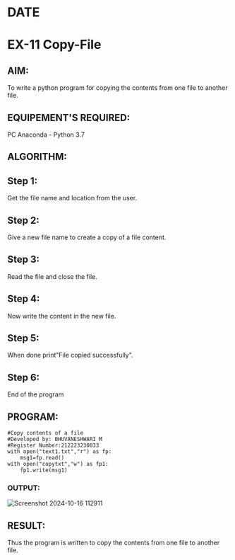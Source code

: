 # DATE
# EX-11 Copy-File
## AIM:
To write a python program for copying the contents from one file to another file.
## EQUIPEMENT'S REQUIRED: 
PC
Anaconda - Python 3.7
## ALGORITHM: 
## Step 1:
Get the file name and location from the user.

## Step 2:
Give a new file name to create a copy of a file content.

## Step 3:
Read the file and close the file.

## Step 4:
Now write the content in the new file.

## Step 5:
When done print"File copied successfully".

## Step 6:
End of the program

## PROGRAM:
```
#Copy contents of a file 
#Developed by: BHUVANESHWARI M
#Register Number:212223230033
with open("text1.txt","r") as fp:
    msg1=fp.read()
with open("copytxt","w") as fp1:
    fp1.write(msg1)

```
### OUTPUT:
![Screenshot 2024-10-16 112911](https://github.com/user-attachments/assets/0ab2b978-e962-45f0-9afd-0edb48d6a9da)



## RESULT:
Thus the program is written to copy the contents from one file to another file.
